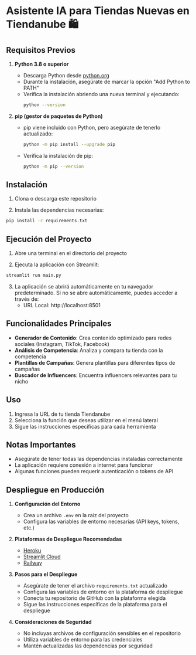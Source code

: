 # Asistente IA para Tiendas Nuevas en Tiendanube 🛍️

## Requisitos Previos

1. **Python 3.8 o superior**
   - Descarga Python desde [python.org](https://www.python.org/downloads/)
   - Durante la instalación, asegúrate de marcar la opción "Add Python to PATH"
   - Verifica la instalación abriendo una nueva terminal y ejecutando:
     ```bash
     python --version
     ```

2. **pip (gestor de paquetes de Python)**
   - pip viene incluido con Python, pero asegúrate de tenerlo actualizado:
     ```bash
     python -m pip install --upgrade pip
     ```
   - Verifica la instalación de pip:
     ```bash
     python -m pip --version
     ```

## Instalación

1. Clona o descarga este repositorio

2. Instala las dependencias necesarias:
```bash
pip install -r requirements.txt
```

## Ejecución del Proyecto

1. Abre una terminal en el directorio del proyecto

2. Ejecuta la aplicación con Streamlit:
```bash
streamlit run main.py
```

3. La aplicación se abrirá automáticamente en tu navegador predeterminado. Si no se abre automáticamente, puedes acceder a través de:
   - URL Local: http://localhost:8501

## Funcionalidades Principales

- **Generador de Contenido**: Crea contenido optimizado para redes sociales (Instagram, TikTok, Facebook)
- **Análisis de Competencia**: Analiza y compara tu tienda con la competencia
- **Plantillas de Campañas**: Genera plantillas para diferentes tipos de campañas
- **Buscador de Influencers**: Encuentra influencers relevantes para tu nicho

## Uso

1. Ingresa la URL de tu tienda Tiendanube
2. Selecciona la función que deseas utilizar en el menú lateral
3. Sigue las instrucciones específicas para cada herramienta

## Notas Importantes

- Asegúrate de tener todas las dependencias instaladas correctamente
- La aplicación requiere conexión a internet para funcionar
- Algunas funciones pueden requerir autenticación o tokens de API

## Despliegue en Producción

1. **Configuración del Entorno**
   - Crea un archivo `.env` en la raíz del proyecto
   - Configura las variables de entorno necesarias (API keys, tokens, etc.)

2. **Plataformas de Despliegue Recomendadas**
   - [Heroku](https://heroku.com)
   - [Streamlit Cloud](https://streamlit.io/cloud)
   - [Railway](https://railway.app)

3. **Pasos para el Despliegue**
   - Asegúrate de tener el archivo `requirements.txt` actualizado
   - Configura las variables de entorno en la plataforma de despliegue
   - Conecta tu repositorio de GitHub con la plataforma elegida
   - Sigue las instrucciones específicas de la plataforma para el despliegue

4. **Consideraciones de Seguridad**
   - No incluyas archivos de configuración sensibles en el repositorio
   - Utiliza variables de entorno para las credenciales
   - Mantén actualizadas las dependencias por seguridad
